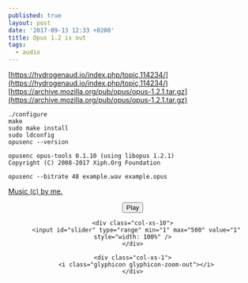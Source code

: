```yaml
---
published: true
layout: post
date: '2017-09-13 12:33 +0200'
title: Opus 1.2 is out
tags:
  - audio
---
```

[https://hydrogenaud.io/index.php/topic,114234/](https://hydrogenaud.io/index.php/topic,114234/)  
[https://archive.mozilla.org/pub/opus/opus-1.2.1.tar.gz](https://archive.mozilla.org/pub/opus/opus-1.2.1.tar.gz)

    ./configure
    make
    sudo make install 
    sudo ldconfig
    opusenc --version
    
    opusenc opus-tools 0.1.10 (using libopus 1.2.1)
	Copyright (C) 2008-2017 Xiph.Org Foundation

    opusenc --bitrate 48 example.wav example.opus

<!-- <audio controls style="width: 100%;">
  <source src="/audio/spreso_part48.opus">
  Your browser does not support the audio element.
 </audio> -->

[Music (c) by me.](https://www.audiotool.com/track/espresso)

<!-- main wavesurfer.js lib -->
<script src="https://cdnjs.cloudflare.com/ajax/libs/wavesurfer.js/1.2.3/wavesurfer.min.js"></script>

<div id="waveform"></div>

<div style="text-align: center">
  <button class="btn btn-primary" onclick="wavesurfer.playPause()">
    <i class="glyphicon glyphicon-play"></i>
    Play
  </button>

  <p class="row">
    <div class="col-xs-1">
      <i class="glyphicon glyphicon-zoom-in"></i>
    </div>

    <div class="col-xs-10">
      <input id="slider" type="range" min="1" max="500" value="1" style="width: 100%" />
    </div>

    <div class="col-xs-1">
      <i class="glyphicon glyphicon-zoom-out"></i>
    </div>
  </p>
</div>

<script>
var wavesurfer = WaveSurfer.create({
  container: '#waveform',
  waveColor: 'black',
  progressColor: 'purple'
});

wavesurfer.load('https://brontosaurusrex.github.io/audio/spreso_part48.opus');

var slider = document.querySelector('#slider');

slider.oninput = function () {
  var zoomLevel = Number(slider.value);
  wavesurfer.zoom(zoomLevel);
};
</script>

